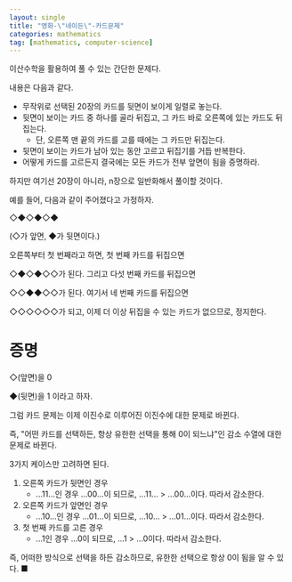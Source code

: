 ```yaml
---
layout: single
title: "영화-\"네이든\"-카드문제"
categories: mathematics
tag: [mathematics, computer-science]
---
```


이산수학을 활용하여 풀 수 있는 간단한 문제다.

내용은 다음과 같다.

- 무작위로 선택된 20장의 카드를 뒷면이 보이게 일렬로 놓는다.
- 뒷면이 보이는 카드 중 하나를 골라 뒤집고, 그 카드 바로 오른쪽에 있는 카드도 뒤집는다.
    - 단, 오른쪽 맨 끝의 카드를 고를 때에는 그 카드만 뒤집는다.
- 뒷면이 보이는 카드가 남아 있는 동안 고르고 뒤집기를 거듭 반복한다.
- 어떻게 카드를 고르든지 결국에는 모든 카드가 전부 앞면이 됨을 증명하라.

하지만 여기선 20장이 아니라, n장으로 일반화해서 풀이할 것이다.

예를 들어, 다음과 같이 주어졌다고 가정하자.

◇◆◇◆◇◆

(◇가 앞면, ◆가 뒷면이다.)

오른쪽부터 첫 번째라고 하면, 첫 번째 카드를 뒤집으면

◇◆◇◆◇◇가 된다. 그리고 다섯 번째 카드를 뒤집으면

◇◇◆◆◇◇가 된다. 여기서 네 번째 카드를 뒤집으면

◇◇◇◇◇◇가 되고, 이제 더 이상 뒤집을 수 있는 카드가 없으므로, 정지한다.

# 증명

◇(앞면)을 0

◆(뒷면)을 1
이라고 하자.

그럼 카드 문제는 이제 이진수로 이루어진 이진수에 대한 문제로 바뀐다.

즉, "어떤 카드를 선택하든, 항상 유한한 선택을 통해 0이 되느냐"인 감소 수열에 대한 문제로 바뀐다.

3가지 케이스만 고려하면 된다.

1. 오른쪽 카드가 뒷면인 경우
    - ...11...인 경우 ...00...이 되므로, ...11... > ...00...이다. 따라서 감소한다.
2. 오른쪽 카드가 앞면인 경우
    - ...10...인 경우 ...01...이 되므로, ...10... > ...01...이다. 따라서 감소한다.
3. 첫 번째 카드를 고른 경우
    - ...1인 경우 ...0이 되므로, ...1 > ...0이다. 따라서 감소한다.

즉, 어떠한 방식으로 선택을 하든 감소하므로, 유한한 선택으로 항상 0이 됨을 알 수 있다. ■